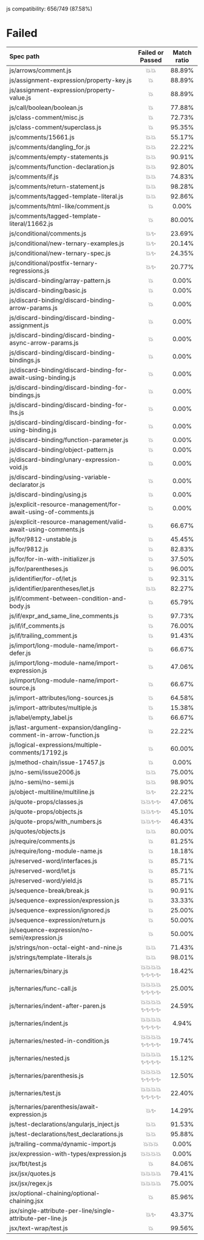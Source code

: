js compatibility: 656/749 (87.58%)

# Failed

| Spec path | Failed or Passed | Match ratio |
| :-------- | :--------------: | :---------: |
| js/arrows/comment.js | 💥💥 | 88.89% |
| js/assignment-expression/property-key.js | 💥 | 88.89% |
| js/assignment-expression/property-value.js | 💥 | 88.89% |
| js/call/boolean/boolean.js | 💥 | 77.88% |
| js/class-comment/misc.js | 💥 | 72.73% |
| js/class-comment/superclass.js | 💥 | 95.35% |
| js/comments/15661.js | 💥💥 | 55.17% |
| js/comments/dangling_for.js | 💥💥 | 22.22% |
| js/comments/empty-statements.js | 💥💥 | 90.91% |
| js/comments/function-declaration.js | 💥💥 | 92.80% |
| js/comments/if.js | 💥💥 | 74.83% |
| js/comments/return-statement.js | 💥💥 | 98.28% |
| js/comments/tagged-template-literal.js | 💥💥 | 92.86% |
| js/comments/html-like/comment.js | 💥 | 0.00% |
| js/comments/tagged-template-literal/11662.js | 💥 | 80.00% |
| js/conditional/comments.js | 💥✨ | 23.69% |
| js/conditional/new-ternary-examples.js | 💥✨ | 20.14% |
| js/conditional/new-ternary-spec.js | 💥✨ | 24.35% |
| js/conditional/postfix-ternary-regressions.js | 💥✨ | 20.77% |
| js/discard-binding/array-pattern.js | 💥 | 0.00% |
| js/discard-binding/basic.js | 💥 | 0.00% |
| js/discard-binding/discard-binding-arrow-params.js | 💥 | 0.00% |
| js/discard-binding/discard-binding-assignment.js | 💥 | 0.00% |
| js/discard-binding/discard-binding-async-arrow-params.js | 💥 | 0.00% |
| js/discard-binding/discard-binding-bindings.js | 💥 | 0.00% |
| js/discard-binding/discard-binding-for-await-using-binding.js | 💥 | 0.00% |
| js/discard-binding/discard-binding-for-bindings.js | 💥 | 0.00% |
| js/discard-binding/discard-binding-for-lhs.js | 💥 | 0.00% |
| js/discard-binding/discard-binding-for-using-binding.js | 💥 | 0.00% |
| js/discard-binding/function-parameter.js | 💥 | 0.00% |
| js/discard-binding/object-pattern.js | 💥 | 0.00% |
| js/discard-binding/unary-expression-void.js | 💥 | 0.00% |
| js/discard-binding/using-variable-declarator.js | 💥 | 0.00% |
| js/discard-binding/using.js | 💥 | 0.00% |
| js/explicit-resource-management/for-await-using-of-comments.js | 💥 | 0.00% |
| js/explicit-resource-management/valid-await-using-comments.js | 💥 | 66.67% |
| js/for/9812-unstable.js | 💥 | 45.45% |
| js/for/9812.js | 💥 | 82.83% |
| js/for/for-in-with-initializer.js | 💥 | 37.50% |
| js/for/parentheses.js | 💥 | 96.00% |
| js/identifier/for-of/let.js | 💥 | 92.31% |
| js/identifier/parentheses/let.js | 💥💥 | 82.27% |
| js/if/comment-between-condition-and-body.js | 💥 | 65.79% |
| js/if/expr_and_same_line_comments.js | 💥 | 97.73% |
| js/if/if_comments.js | 💥 | 76.00% |
| js/if/trailing_comment.js | 💥 | 91.43% |
| js/import/long-module-name/import-defer.js | 💥 | 66.67% |
| js/import/long-module-name/import-expression.js | 💥 | 47.06% |
| js/import/long-module-name/import-source.js | 💥 | 66.67% |
| js/import-attributes/long-sources.js | 💥 | 64.58% |
| js/import-attributes/multiple.js | 💥 | 15.38% |
| js/label/empty_label.js | 💥 | 66.67% |
| js/last-argument-expansion/dangling-comment-in-arrow-function.js | 💥 | 22.22% |
| js/logical-expressions/multiple-comments/17192.js | 💥 | 60.00% |
| js/method-chain/issue-17457.js | 💥 | 0.00% |
| js/no-semi/issue2006.js | 💥💥 | 75.00% |
| js/no-semi/no-semi.js | 💥💥 | 98.90% |
| js/object-multiline/multiline.js | 💥✨ | 22.22% |
| js/quote-props/classes.js | 💥💥✨✨ | 47.06% |
| js/quote-props/objects.js | 💥💥✨✨ | 45.10% |
| js/quote-props/with_numbers.js | 💥💥✨✨ | 46.43% |
| js/quotes/objects.js | 💥💥 | 80.00% |
| js/require/comments.js | 💥 | 81.25% |
| js/require/long-module-name.js | 💥 | 18.18% |
| js/reserved-word/interfaces.js | 💥 | 85.71% |
| js/reserved-word/let.js | 💥 | 85.71% |
| js/reserved-word/yield.js | 💥 | 85.71% |
| js/sequence-break/break.js | 💥 | 90.91% |
| js/sequence-expression/expression.js | 💥 | 33.33% |
| js/sequence-expression/ignored.js | 💥 | 25.00% |
| js/sequence-expression/return.js | 💥 | 50.00% |
| js/sequence-expression/no-semi/expression.js | 💥 | 50.00% |
| js/strings/non-octal-eight-and-nine.js | 💥💥 | 71.43% |
| js/strings/template-literals.js | 💥💥 | 98.01% |
| js/ternaries/binary.js | 💥💥💥💥✨✨✨✨ | 18.42% |
| js/ternaries/func-call.js | 💥💥💥💥✨✨✨✨ | 25.00% |
| js/ternaries/indent-after-paren.js | 💥💥💥💥✨✨✨✨ | 24.59% |
| js/ternaries/indent.js | 💥💥💥💥✨✨✨✨ | 4.94% |
| js/ternaries/nested-in-condition.js | 💥💥💥💥✨✨✨✨ | 19.74% |
| js/ternaries/nested.js | 💥💥💥💥✨✨✨✨ | 15.12% |
| js/ternaries/parenthesis.js | 💥💥💥💥✨✨✨✨ | 12.50% |
| js/ternaries/test.js | 💥💥💥💥✨✨✨✨ | 22.40% |
| js/ternaries/parenthesis/await-expression.js | 💥✨ | 14.29% |
| js/test-declarations/angularjs_inject.js | 💥💥 | 91.53% |
| js/test-declarations/test_declarations.js | 💥💥 | 95.88% |
| js/trailing-comma/dynamic-import.js | 💥💥💥 | 0.00% |
| jsx/expression-with-types/expression.js | 💥💥💥💥 | 0.00% |
| jsx/fbt/test.js | 💥 | 84.06% |
| jsx/jsx/quotes.js | 💥💥💥💥 | 79.41% |
| jsx/jsx/regex.js | 💥💥💥💥 | 75.00% |
| jsx/optional-chaining/optional-chaining.jsx | 💥 | 85.96% |
| jsx/single-attribute-per-line/single-attribute-per-line.js | 💥✨ | 43.37% |
| jsx/text-wrap/test.js | 💥 | 99.56% |
